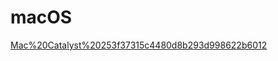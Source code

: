 # macOS

[Mac%20Catalyst%20253f37315c4480d8b293d998622b6012](Mac%20Catalyst%20253f37315c4480d8b293d998622b6012)